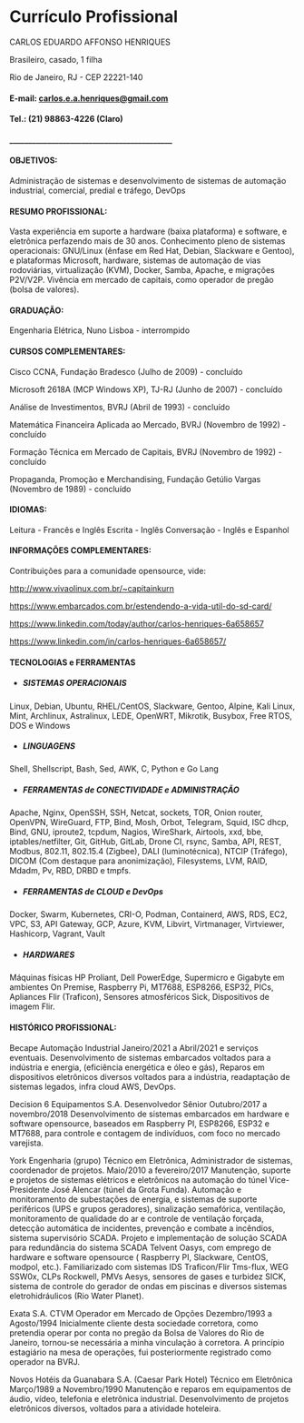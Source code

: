 # Currículo Profissional

CARLOS EDUARDO AFFONSO HENRIQUES

Brasileiro, casado, 1 filha

Rio de Janeiro, RJ - CEP 22221-140

#### E-mail: carlos.e.a.henriques@gmail.com
#### Tel.: (21) 98863-4226 (Claro)
#### ___________________________________________

#### OBJETIVOS:

Administração de sistemas e desenvolvimento de sistemas de automação industrial, comercial, predial e tráfego, DevOps

#### RESUMO PROFISSIONAL:
Vasta experiência em suporte a hardware (baixa plataforma) e software, e eletrônica perfazendo mais de 30 anos. 
Conhecimento pleno de sistemas operacionais: GNU/Linux (ênfase em Red Hat, Debian, Slackware e Gentoo), e plataformas Microsoft, hardware, sistemas de automação de vias rodoviárias, virtualização (KVM), Docker, Samba, Apache, e migrações P2V/V2P.  Vivência em mercado de capitais, como operador de pregão (bolsa de valores).

#### GRADUAÇÃO:

Engenharia Elétrica, Nuno Lisboa - interrompido

#### CURSOS COMPLEMENTARES:

Cisco CCNA, Fundação Bradesco (Julho de 2009) - concluído

Microsoft 2618A (MCP Windows XP), TJ-RJ (Junho de 2007) - concluído

Análise de Investimentos, BVRJ (Abril de 1993) - concluído

Matemática Financeira Aplicada ao Mercado, BVRJ (Novembro de 1992) - concluído

Formação Técnica em Mercado de Capitais, BVRJ (Novembro de 1992) - concluído

Propaganda, Promoção e Merchandising, Fundação Getúlio Vargas (Novembro de 1989) - 
concluído

#### IDIOMAS:
Leitura - Francês e Inglês
Escrita - Inglês
Conversação - Inglês e Espanhol


#### INFORMAÇÕES COMPLEMENTARES:

Contribuições para a comunidade opensource, vide:

http://www.vivaolinux.com.br/~capitainkurn

https://www.embarcados.com.br/estendendo-a-vida-util-do-sd-card/

https://www.linkedin.com/today/author/carlos-henriques-6a658657

https://www.linkedin.com/in/carlos-henriques-6a658657/

#### TECNOLOGIAS e FERRAMENTAS

- ##### SISTEMAS OPERACIONAIS

Linux, Debian, Ubuntu, RHEL/CentOS, Slackware, Gentoo, Alpine, Kali Linux, Mint, Archlinux, Astralinux, LEDE, OpenWRT, Mikrotik, Busybox, Free RTOS, DOS e Windows

- ##### LINGUAGENS

Shell, Shellscript, Bash, Sed, AWK, C, Python e Go Lang

- ##### FERRAMENTAS de CONECTIVIDADE e ADMINISTRAÇÃO

Apache, Nginx, OpenSSH, SSH, Netcat, sockets, TOR, Onion router, OpenVPN, WireGuard, FTP, Bind, Mosh, Orbot, Telegram, Squid, ISC dhcp, Bind, GNU, iproute2, tcpdum, Nagios, WireShark, Airtools, xxd, bbe, iptables/netfilter, Git, GitHub, GitLab, Drone CI, rsync, Samba, API, REST, Modbus, 802.11, 802.15.4 (Zigbee), DALI (luminotécnica), NTCIP (Tráfego), DICOM (Com destaque para anonimização), Filesystems, LVM, RAID, Mdadm, Pv, RBD, DRBD e tmpfs.

- ##### FERRAMENTAS de CLOUD e DevOps
Docker, Swarm, Kubernetes, CRI-O, Podman, Containerd, AWS, RDS, EC2, VPC, S3, API Gateway, GCP, Azure, KVM, Libvirt, Virtmanager, Virtviewer, Hashicorp, Vagrant, Vault

- ##### HARDWARES
Máquinas físicas HP Proliant, Dell PowerEdge, Supermicro e Gigabyte em ambientes On Premise, Raspberry Pi, MT7688, ESP8266, ESP32, PICs, Apliances Flir (Traficon), Sensores atmosféricos Sick, Dispositivos de imagem Flir.


#### HISTÓRICO PROFISSIONAL:
Becape Automação Industrial
  Janeiro/2021 a Abril/2021 e serviços eventuais.
  Desenvolvimento de sistemas embarcados voltados para a indústria e energia, (eficiência energética e óleo e gás), Reparos em dispositivos eletrônicos diversos voltados para a indústria, readaptação de sistemas legados, infra cloud AWS, DevOps.

Decision 6 Equipamentos S.A. Desenvolvedor Sênior
  Outubro/2017 a novembro/2018
  Desenvolvimento de sistemas embarcados em hardware e software opensource, baseados em Raspberry PI, ESP8266, ESP32 e MT7688, para controle e contagem de      indivíduos, com foco no mercado varejista.

York Engenharia (grupo) Técnico em Eletrônica,  Administrador de sistemas, coordenador de projetos.
  Maio/2010 a fevereiro/2017
  Manutenção, suporte e projetos de sistemas elétricos e eletrônicos na automação do túnel Vice-Presidente José Alencar (túnel da Grota Funda). Automação e monitoramento de subestações de energia, e sistemas de suporte periféricos (UPS e grupos geradores), sinalização semafórica, ventilação, monitoramento de qualidade do ar e controle de ventilação forçada, detecção automática de incidentes, prevenção e combate a incêndios, sistema supervisório SCADA.  Projeto e implementação de solução SCADA para redundância do sistema SCADA Telvent Oasys, com emprego de hardware e software opensource ( Raspberry PI, Slackware, CentOS, modpol, etc.). Familiarizado com sistemas IDS Traficon/Flir Tms-flux, WEG SSW0x, CLPs Rockwell, PMVs Aesys, sensores de gases e turbidez SICK, sistema de controle do gerador de ondas em piscinas e diversos sistemas eletrohidráulicos (Rio Water Planet).

Exata S.A. CTVM Operador em Mercado de Opções
  Dezembro/1993 a Agosto/1994
  Inicialmente cliente desta sociedade corretora, como pretendia operar por conta no pregão da Bolsa de Valores do Rio de Janeiro, tornou-se necessária a minha vinculação à corretora. A princípio estagiário na mesa de operações, fui posteriormente registrado como operador na BVRJ.

Novos Hotéis da Guanabara S.A. (Caesar Park Hotel) Técnico em Eletrônica
  Março/1989 a Novembro/1990
  Manutenção e reparos em equipamentos de áudio, vídeo, telefonia e eletrônica industrial. Desenvolvimento de projetos eletrônicos diversos, voltados para a atividade hoteleira.
